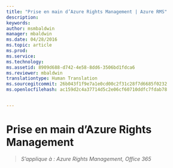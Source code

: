 ```yaml
---
title: "Prise en main d’Azure Rights Management | Azure RMS"
description: 
keywords: 
author: msmbaldwin
manager: mbaldwin
ms.date: 04/28/2016
ms.topic: article
ms.prod: 
ms.service: 
ms.technology: 
ms.assetid: 8909d688-d742-4e58-8dd6-3506bd1fdca6
ms.reviewer: mbaldwin
translationtype: Human Translation
ms.sourcegitcommit: 26b043f1f9e7a1e0cd00c2f31c28f7d6685f0232
ms.openlocfilehash: ac159d2c4a37714d5c2e06cf60710ddfc7fdab78


---
```


# Prise en main d’Azure Rights Management

>*S’applique à : Azure Rights Management, Office 365*




<!--HONumber=Aug16_HO4-->


